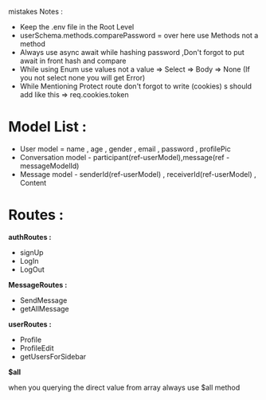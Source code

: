 mistakes Notes :

- Keep the .env file in the Root Level
- userSchema.methods.comparePassword = over here use Methods not a method
- Always use async await while hashing password ,Don't forgot to put await in front hash and compare
- While using Enum use values not a value => Select => Body => None (If you not select none you will get Error)
- While Mentioning Protect route don't forgot to write (cookies) s should add like this => req.cookies.token

# Model List :

- User model = name , age , gender , email , password , profilePic
- Conversation model - participant(ref-userModel),message(ref - messageModelId)
- Message model - senderId(ref-userModel) , receiverId(ref-userModel) , Content

# Routes :

**authRoutes :**

- signUp
- LogIn
- LogOut

**MessageRoutes :**

- SendMessage
- getAllMessage

**userRoutes :**

- Profile
- ProfileEdit
- getUsersForSidebar

**$all**

when you querying the direct value from array always use $all method
